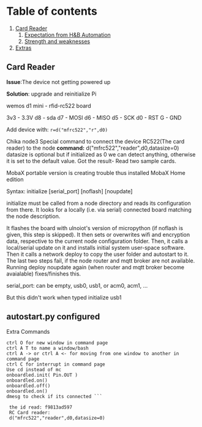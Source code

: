 # Table of contents

1. [Card Reader](#CardReader)
    1. [Expectation from H&B Automation](#Expectation)
    2. [Strength and weaknesses](#strength)
2. [Extras](#extra)

 
## Card Reader <a name="CardReader"></a>

**Issue**:The device not getting powered up 


**Solution**: upgrade and reinitialize Pi

wemos d1 mini - rfid-rc522 board

3v3 - 3.3V
d8  - sda
d7  - MOSI
d6  - MISO
d5  - SCK
d0  - RST
G   - GND

Add device with:
``` r=d("mfrc522","r",d0) ```


Chika node3
Special command to connect the device RC522(The card reader) to the node
**command:** d("mfrc522","reader",d0,datasize=0)
datasize is optional but if initialized as 0 we can detect anything, otherwise it is set to the default value.
Got the result- Read two sample cards.

MobaX portable version is creating trouble thus installed MobaX Home edition


Syntax: initialize [serial_port] [noflash] [noupdate]

initialize must be called from a node directory and reads its configuration from there.
It looks for a locally (i.e. via serial) connected board matching the node
description.

It flashes the board with ulnoiot's version of micropython (if noflash is given,
this step is skipped).
It then sets or overwrites wifi and encryption data, respective to the current
node configuration folder.
Then, it calls a local/serial update on it and installs initial system
user-space software.
Then it calls a network deploy to copy the user folder and autostart to it.
The last two steps fail, if the node router and mqtt broker are not available.
Running deploy noupdate again (when router and mqtt broker become avaialable)
fixes/finishes this.

serial_port: can be empty, usb0, usb1, or acm0, acm1, ...

But this didn't work when typed initialize usb1

## autostart.py configured

Extra Commands
```ctrl A N for new window in command page 
ctrl O for new window in command page
ctrl A T to name a window/bash
ctrl A -> or ctrl A <- for moving from one window to another in command page
ctrl C for interrupt in command page
Use cd instead of mc
onboardled.init( Pin.OUT )
onboardled.on()
onboardled.off()
onboardled.on()
dmesg to check if its connected ```

 the id read: f9813ad597
 RC Card reader:
 d("mfrc522","reader",d0,datasize=0)
 
